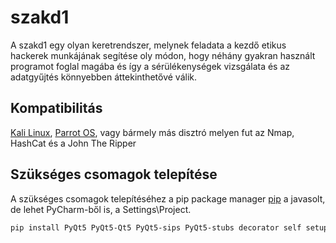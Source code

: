 # szakd1
A szakd1 egy olyan keretrendszer, melynek feladata a kezdő etikus hackerek munkájának segítése oly módon,
hogy néhány gyakran használt programot foglal magába és így a sérülékenységek vizsgálata és az adatgyűjtés
könnyebben áttekinthetővé válik.

## Kompatibilitás
[Kali Linux](https://www.kali.org/), [Parrot OS](https://www.parrotsec.org/), vagy bármely más disztró melyen fut az Nmap, HashCat és a John The Ripper



## Szükséges csomagok telepítése
A szükséges csomagok telepítéséhez a pip package manager [pip](https://pip.pypa.io/en/stable/) a javasolt, de lehet PyCharm-ből is,
a Settings\Project\.

```bash
pip install PyQt5 PyQt5-Qt5 PyQt5-sips PyQt5-stubs decorator self setuptools unicode wheel
```

## 

